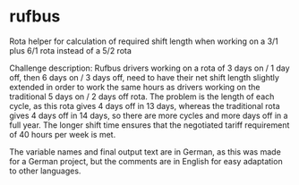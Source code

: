 # rufbus
Rota helper for calculation of required shift length when working on a 3/1 plus 6/1 rota instead of a 5/2 rota

Challenge description: Rufbus drivers working on a rota of 3 days on / 1 day off, then 6 days on / 3 days off, need to have their net shift length slightly extended in order to work the same hours as drivers working on the traditional 5 days on / 2 days off rota. The problem is the length of each cycle, as this rota gives 4 days off in 13 days, whereas the traditional rota gives 4 days off in 14 days, so there are more cycles and more days off in a full year. The longer shift time ensures that the negotiated tariff requirement of 40 hours per week is met.

The variable names and final output text are in German, as this was made for a German project, but the comments are in English for easy adaptation to other languages.
